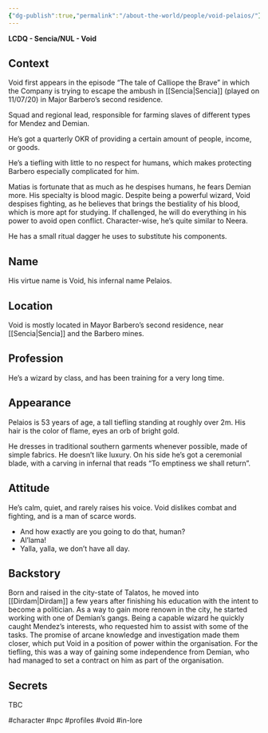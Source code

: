 ```yaml
---
{"dg-publish":true,"permalink":"/about-the-world/people/void-pelaios/"}
---
```


**LCDQ - Sencia/NUL - Void**
## Context

Void first appears in the episode “The tale of Calliope the Brave” in which the Company is trying to escape the ambush in [[Sencia\|Sencia]] (played on 11/07/20) in Major Barbero’s second residence.

Squad and regional lead, responsible for farming slaves of different types for Mendez and Demian.

He’s got a quarterly OKR of providing a certain amount of people, income, or goods.

He’s a tiefling with little to no respect for humans, which makes protecting Barbero especially complicated for him.

Matias is fortunate that as much as he despises humans, he fears Demian more. His specialty is blood magic. Despite being a powerful wizard, Void despises fighting, as he believes that brings the bestiality of his blood, which is more apt for studying. If challenged, he will do everything in his power to avoid open conflict. Character-wise, he’s quite similar to Neera.

He has a small ritual dagger he uses to substitute his components.

## Name

His virtue name is Void, his infernal name Pelaios.

## Location

Void is mostly located in Mayor Barbero’s second residence, near [[Sencia\|Sencia]] and the Barbero mines.

## Profession

He’s a wizard by class, and has been training for a very long time.

## Appearance

Pelaios is 53 years of age, a tall tiefling standing at roughly over 2m.
His hair is the color of flame, eyes an orb of bright gold.

He dresses in traditional southern garments whenever possible, made of simple fabrics. He doesn’t like luxury. On his side he’s got a ceremonial blade, with a carving in infernal that reads “To emptiness we shall return”.

## Attitude

He’s calm, quiet, and rarely raises his voice. Void dislikes combat and fighting, and is a man of scarce words.

*   And how exactly are you going to do that, human?
*   Al’lama!
*   Yalla, yalla, we don’t have all day.

## Backstory

Born and raised in the city-state of Talatos, he moved into [[Dirdam\|Dirdam]] a few years after finishing his education with the intent to become a politician.
As a way to gain more renown in the city, he started working with one of Demian’s gangs. Being a capable wizard he quickly caught Mendez’s interests, who requested him to assist with some of the tasks.
The promise of arcane knowledge and investigation made them closer, which put Void in a position of power within the organisation. For the tiefling, this was a way of gaining some independence from Demian, who had managed to set a contract on him as part of the organisation.

## Secrets

TBC

#character #npc #profiles #void #in-lore